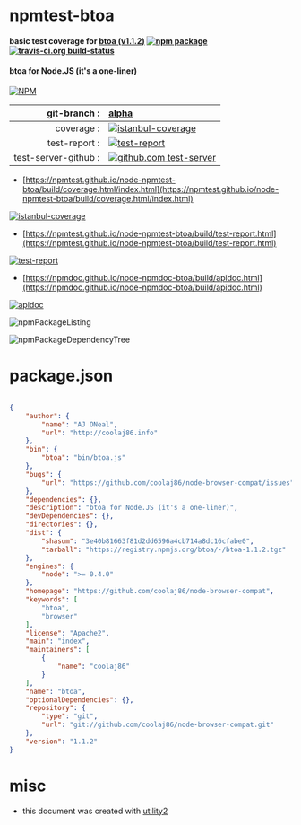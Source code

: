 # npmtest-btoa

#### basic test coverage for  [btoa (v1.1.2)](https://github.com/coolaj86/node-browser-compat)  [![npm package](https://img.shields.io/npm/v/npmtest-btoa.svg?style=flat-square)](https://www.npmjs.org/package/npmtest-btoa) [![travis-ci.org build-status](https://api.travis-ci.org/npmtest/node-npmtest-btoa.svg)](https://travis-ci.org/npmtest/node-npmtest-btoa)

#### btoa for Node.JS (it's a one-liner)

[![NPM](https://nodei.co/npm/btoa.png?downloads=true&downloadRank=true&stars=true)](https://www.npmjs.com/package/btoa)

| git-branch : | [alpha](https://github.com/npmtest/node-npmtest-btoa/tree/alpha)|
|--:|:--|
| coverage : | [![istanbul-coverage](https://npmtest.github.io/node-npmtest-btoa/build/coverage.badge.svg)](https://npmtest.github.io/node-npmtest-btoa/build/coverage.html/index.html)|
| test-report : | [![test-report](https://npmtest.github.io/node-npmtest-btoa/build/test-report.badge.svg)](https://npmtest.github.io/node-npmtest-btoa/build/test-report.html)|
| test-server-github : | [![github.com test-server](https://npmtest.github.io/node-npmtest-btoa/GitHub-Mark-32px.png)](https://npmtest.github.io/node-npmtest-btoa/build/app/index.html) | | build-artifacts : | [![build-artifacts](https://npmtest.github.io/node-npmtest-btoa/glyphicons_144_folder_open.png)](https://github.com/npmtest/node-npmtest-btoa/tree/gh-pages/build)|

- [https://npmtest.github.io/node-npmtest-btoa/build/coverage.html/index.html](https://npmtest.github.io/node-npmtest-btoa/build/coverage.html/index.html)

[![istanbul-coverage](https://npmtest.github.io/node-npmtest-btoa/build/screenCapture.buildCi.browser.%252Ftmp%252Fbuild%252Fcoverage.lib.html.png)](https://npmtest.github.io/node-npmtest-btoa/build/coverage.html/index.html)

- [https://npmtest.github.io/node-npmtest-btoa/build/test-report.html](https://npmtest.github.io/node-npmtest-btoa/build/test-report.html)

[![test-report](https://npmtest.github.io/node-npmtest-btoa/build/screenCapture.buildCi.browser.%252Ftmp%252Fbuild%252Ftest-report.html.png)](https://npmtest.github.io/node-npmtest-btoa/build/test-report.html)

- [https://npmdoc.github.io/node-npmdoc-btoa/build/apidoc.html](https://npmdoc.github.io/node-npmdoc-btoa/build/apidoc.html)

[![apidoc](https://npmdoc.github.io/node-npmdoc-btoa/build/screenCapture.buildCi.browser.%252Ftmp%252Fbuild%252Fapidoc.html.png)](https://npmdoc.github.io/node-npmdoc-btoa/build/apidoc.html)

![npmPackageListing](https://npmtest.github.io/node-npmtest-btoa/build/screenCapture.npmPackageListing.svg)

![npmPackageDependencyTree](https://npmtest.github.io/node-npmtest-btoa/build/screenCapture.npmPackageDependencyTree.svg)



# package.json

```json

{
    "author": {
        "name": "AJ ONeal",
        "url": "http://coolaj86.info"
    },
    "bin": {
        "btoa": "bin/btoa.js"
    },
    "bugs": {
        "url": "https://github.com/coolaj86/node-browser-compat/issues"
    },
    "dependencies": {},
    "description": "btoa for Node.JS (it's a one-liner)",
    "devDependencies": {},
    "directories": {},
    "dist": {
        "shasum": "3e40b81663f81d2dd6596a4cb714a8dc16cfabe0",
        "tarball": "https://registry.npmjs.org/btoa/-/btoa-1.1.2.tgz"
    },
    "engines": {
        "node": ">= 0.4.0"
    },
    "homepage": "https://github.com/coolaj86/node-browser-compat",
    "keywords": [
        "btoa",
        "browser"
    ],
    "license": "Apache2",
    "main": "index",
    "maintainers": [
        {
            "name": "coolaj86"
        }
    ],
    "name": "btoa",
    "optionalDependencies": {},
    "repository": {
        "type": "git",
        "url": "git://github.com/coolaj86/node-browser-compat.git"
    },
    "version": "1.1.2"
}
```



# misc
- this document was created with [utility2](https://github.com/kaizhu256/node-utility2)
